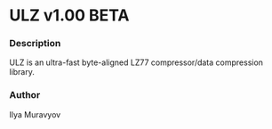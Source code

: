 # ULZ v1.00 BETA

### Description
ULZ is an ultra-fast byte-aligned LZ77 compressor/data compression library.

### Author
Ilya Muravyov
